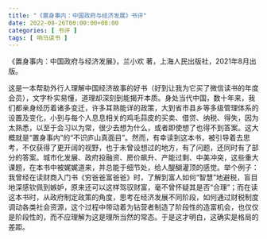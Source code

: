 ```yaml
---
title: "《置身事内：中国政府与经济发展》书评"
date: 2022-08-26T00:00:00+08:00
categories: [ 书评 ]
tags: [ 响马读书 ]
---
```


《置身事内：中国政府与经济发展》，兰小欢 著，上海人民出版社，2021年8月出版。

这是一本帮助外行人理解中国经济故事的好书（好到让我为它买了微信读书的年度会员），文字朴实易懂，道理却深刻到能揭开本质。身处当代中国，数十年来，我们都亲身经历着诸多变迁，许多耳熟能详的政策，大到省市县乡等多级管理体系的设置及变化，小到与每个人息息相关的鸡毛蒜皮的买卖、借贷、纳税、得失，因为太熟悉，以至于会习以为常，很少去想为什么，或者即使想了也得不到答案。这大概就是“置身事内”的“不识庐山真面目”。然而，有幸读到这本书，被引导着去思考，不仅获得了更开阔的视野，也于未曾设想过的地方，有了问题，还同时有了部分的答案。城市化发展、政府投融资、房价飙升、产能过剩、中美冲突，这些重大课题，在本书中被娓娓道来，并总能于细节处，给人醍醐灌顶的感觉。举个例子：我曾经在读财商入门书《穷爸爸富爸爸》时，了解到富人如何“智慧”地避税，盲目地深感钦佩到嫉妒，原来还可以这样驾驭财富，毫不曾怀疑其是否“合理”；而在读这本书时，从政府制定政策的角度，思考在经济发展不同阶段，如何通过财税制度调动各类社会资源，这个过程中带动着为钻营者制造了阶段性的造富机会，也仅仅是阶段性的，而不应理解为这是理所当然的常态。于是这才明白，这确实是格局的差距。
